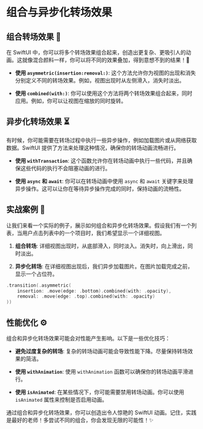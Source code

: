 ﻿# 组合与异步化转场效果

## 组合转场效果 🎨

在 SwiftUI 中，你可以将多个转场效果组合起来，创造出更复杂、更吸引人的动画。这就像混合颜料一样，你可以将不同的效果叠加，得到意想不到的结果！🎉

*   **使用 `asymmetric(insertion:removal:)`**: 这个方法允许你为视图的出现和消失分别定义不同的转场效果。例如，视图出现时从左侧滑入，消失时淡出。

*   **使用 `combined(with:)`**:  你可以使用这个方法将两个转场效果组合起来，同时应用。例如，你可以让视图在缩放的同时旋转。

## 异步化转场效果 ⏳

有时候，你可能需要在转场过程中执行一些异步操作，例如加载图片或从网络获取数据。SwiftUI 提供了方法来处理这种情况，确保你的转场动画流畅进行。

*   **使用 `withTransaction`**:  这个函数允许你在转场动画中执行一些代码，并且确保这些代码的执行不会阻塞动画的进行。

*   **使用 `async` 和 `await`**:  你可以在转场动画中使用 `async` 和 `await` 关键字来处理异步操作。这可以让你在等待异步操作完成的同时，保持动画的流畅性。

## 实战案例 🚀

让我们来看一个实际的例子，展示如何组合和异步化转场效果。假设我们有一个列表，当用户点击列表中的一个项目时，我们希望显示一个详细视图。

1.  **组合转场**: 详细视图出现时，从底部滑入，同时淡入。消失时，向上滑出，同时淡出。

2.  **异步化转场**: 在详细视图出现后，我们异步加载图片。在图片加载完成之前，显示一个占位符。

```swift
.transition(.asymmetric(
    insertion: .move(edge: .bottom).combined(with: .opacity),
    removal: .move(edge: .top).combined(with: .opacity)
))
```

## 性能优化 ⚙️

组合和异步化转场效果可能会对性能产生影响。以下是一些优化技巧：

*   **避免过度复杂的转场**:  复杂的转场动画可能会导致性能下降。尽量保持转场效果的简洁。

*   **使用 `withAnimation`**:  使用 `withAnimation` 函数可以确保你的转场动画平滑进行。

*   **使用 `isAnimated`**:  在某些情况下，你可能需要禁用转场动画。你可以使用 `isAnimated` 属性来控制是否启用动画。

通过组合和异步化转场效果，你可以创造出令人惊艳的 SwiftUI 动画。记住，实践是最好的老师！多尝试不同的组合，你会发现无限的可能性！✨


